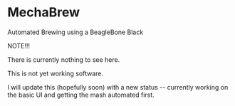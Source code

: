 MechaBrew
==========

Automated Brewing using a BeagleBone Black

NOTE!!!

There is currently nothing to see here. 

This is not yet working software. 

I will update this (hopefully soon) with a new status -- currently working on the basic UI
and getting the mash automated first.
